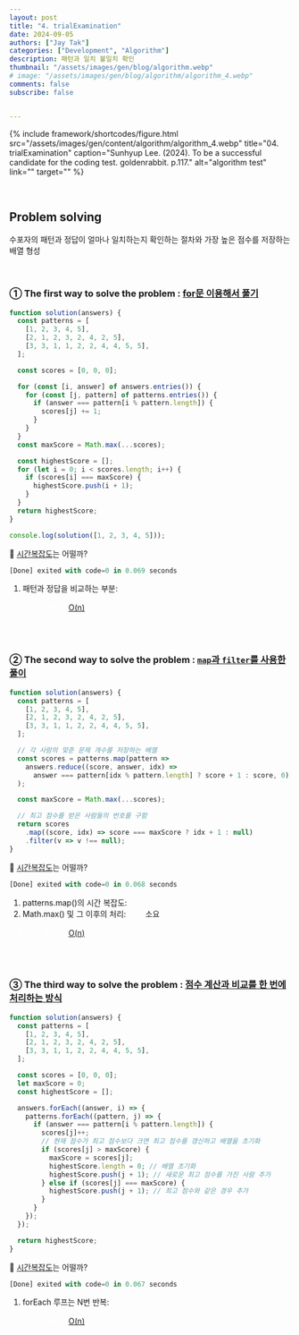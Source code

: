 ```yaml
---
layout: post
title: "4. trialExamination"
date: 2024-09-05
authors: ["Jay Tak"]
categories: ["Development", "Algorithm"]
description: 패턴과 일치 불일치 확인
thumbnail: "/assets/images/gen/blog/algorithm.webp"
# image: "/assets/images/gen/blog/algorithm/algorithm_4.webp"
comments: false
subscribe: false


---
```


{% include framework/shortcodes/figure.html src="/assets/images/gen/content/algorithm/algorithm_4.webp" title="04. trialExamination" caption="Sunhyup Lee. (2024). To be a successful candidate for the coding test. goldenrabbit. p.117." alt="algorithm test" link="" target="" %}

<br>

## Problem solving

수포자의 패턴과 정답이 얼마나 일치하는지 확인하는 절차와 가장 높은 점수를 저장하는 배열 형성

<br>

### ① The first way to solve the problem :  [for문 이용해서 풀기](#) 

```javascript
function solution(answers) {
  const patterns = [
    [1, 2, 3, 4, 5],
    [2, 1, 2, 3, 2, 4, 2, 5],
    [3, 3, 1, 1, 2, 2, 4, 4, 5, 5],
  ];

  const scores = [0, 0, 0];

  for (const [i, answer] of answers.entries()) {
    for (const [j, pattern] of patterns.entries()) {
      if (answer === pattern[i % pattern.length]) {
        scores[j] += 1;
      }
    }
  }
  const maxScore = Math.max(...scores);

  const highestScore = [];
  for (let i = 0; i < scores.length; i++) {
    if (scores[i] === maxScore) {
      highestScore.push(i + 1);
    }
  }
  return highestScore;
}

console.log(solution([1, 2, 3, 4, 5]));
```

🧐 [시간복잡도](#)는 어떨까?  

```javascript
[Done] exited with code=0 in 0.069 seconds
```

1) 패턴과 정답을 비교하는 부분: <span style="color: #ffff">O(n)</span> <br>

<span style="color: #ffff">최종 시간 복잡도:</span>  [O(n)](#)

<br><br>

### ② The second way to solve the problem :  [`map`과 `filter`를 사용한 풀이](#) 

```javascript
function solution(answers) {
  const patterns = [
    [1, 2, 3, 4, 5],
    [2, 1, 2, 3, 2, 4, 2, 5],
    [3, 3, 1, 1, 2, 2, 4, 4, 5, 5],
  ];

  // 각 사람의 맞춘 문제 개수를 저장하는 배열
  const scores = patterns.map(pattern =>
    answers.reduce((score, answer, idx) =>
      answer === pattern[idx % pattern.length] ? score + 1 : score, 0)
  );

  const maxScore = Math.max(...scores);

  // 최고 점수를 받은 사람들의 번호를 구함
  return scores
    .map((score, idx) => score === maxScore ? idx + 1 : null)
    .filter(v => v !== null);
}
```

🧐 [시간복잡도](#)는 어떨까?

```javascript
[Done] exited with code=0 in 0.068 seconds
```

1) patterns.map()의 시간 복잡도:  <span style="color: #ffff">O(n)</span> <br>
2) Math.max() 및 그 이후의 처리:  <span style="color: #ffff">O(1)</span> 소요<br>

<span style="color: #ffff">최종 시간 복잡도:</span>  [O(n)](#)

<br><br>

### ③ The third way to solve the problem :  [점수 계산과 비교를 한 번에 처리하는 방식](#) 

```javascript
function solution(answers) {
  const patterns = [
    [1, 2, 3, 4, 5],
    [2, 1, 2, 3, 2, 4, 2, 5],
    [3, 3, 1, 1, 2, 2, 4, 4, 5, 5],
  ];

  const scores = [0, 0, 0];
  let maxScore = 0;
  const highestScore = [];

  answers.forEach((answer, i) => {
    patterns.forEach((pattern, j) => {
      if (answer === pattern[i % pattern.length]) {
        scores[j]++;
        // 현재 점수가 최고 점수보다 크면 최고 점수를 갱신하고 배열을 초기화
        if (scores[j] > maxScore) {
          maxScore = scores[j];
          highestScore.length = 0; // 배열 초기화
          highestScore.push(j + 1); // 새로운 최고 점수를 가진 사람 추가
        } else if (scores[j] === maxScore) {
          highestScore.push(j + 1); // 최고 점수와 같은 경우 추가
        }
      }
    });
  });

  return highestScore;
}

```

🧐 [시간복잡도](#)는 어떨까?

```javascript
[Done] exited with code=0 in 0.067 seconds
```

1) forEach 루프는 N번 반복: <span style="color: #ffff">O(n)</span> <br>

<span style="color: #ffff">최종 시간 복잡도:</span>  [O(n)](#)

<br><br>

